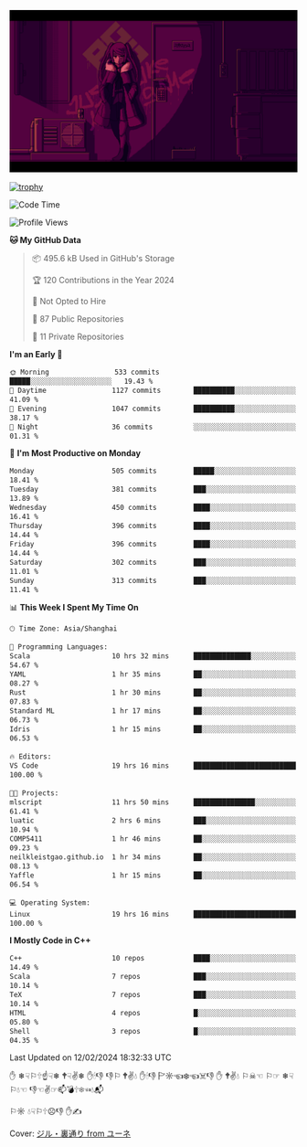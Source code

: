 ![](imgs/main.png)

[![trophy](https://github-profile-trophy.vercel.app/?username=NeilKleistGao&theme=dracula)](https://github.com/ryo-ma/github-profile-trophy)

<!--START_SECTION:waka-->
![Code Time](http://img.shields.io/badge/Code%20Time-614%20hrs%2055%20mins-blue)

![Profile Views](http://img.shields.io/badge/Profile%20Views-0-blue)

**🐱 My GitHub Data** 

> 📦 495.6 kB Used in GitHub's Storage 
 > 
> 🏆 120 Contributions in the Year 2024
 > 
> 🚫 Not Opted to Hire
 > 
> 📜 87 Public Repositories 
 > 
> 🔑 11 Private Repositories 
 > 
**I'm an Early 🐤** 

```text
🌞 Morning                533 commits         █████░░░░░░░░░░░░░░░░░░░░   19.43 % 
🌆 Daytime                1127 commits        ██████████░░░░░░░░░░░░░░░   41.09 % 
🌃 Evening                1047 commits        ██████████░░░░░░░░░░░░░░░   38.17 % 
🌙 Night                  36 commits          ░░░░░░░░░░░░░░░░░░░░░░░░░   01.31 % 
```
📅 **I'm Most Productive on Monday** 

```text
Monday                   505 commits         █████░░░░░░░░░░░░░░░░░░░░   18.41 % 
Tuesday                  381 commits         ███░░░░░░░░░░░░░░░░░░░░░░   13.89 % 
Wednesday                450 commits         ████░░░░░░░░░░░░░░░░░░░░░   16.41 % 
Thursday                 396 commits         ████░░░░░░░░░░░░░░░░░░░░░   14.44 % 
Friday                   396 commits         ████░░░░░░░░░░░░░░░░░░░░░   14.44 % 
Saturday                 302 commits         ███░░░░░░░░░░░░░░░░░░░░░░   11.01 % 
Sunday                   313 commits         ███░░░░░░░░░░░░░░░░░░░░░░   11.41 % 
```


📊 **This Week I Spent My Time On** 

```text
🕑︎ Time Zone: Asia/Shanghai

💬 Programming Languages: 
Scala                    10 hrs 32 mins      ██████████████░░░░░░░░░░░   54.67 % 
YAML                     1 hr 35 mins        ██░░░░░░░░░░░░░░░░░░░░░░░   08.27 % 
Rust                     1 hr 30 mins        ██░░░░░░░░░░░░░░░░░░░░░░░   07.83 % 
Standard ML              1 hr 17 mins        ██░░░░░░░░░░░░░░░░░░░░░░░   06.73 % 
Idris                    1 hr 15 mins        ██░░░░░░░░░░░░░░░░░░░░░░░   06.53 % 

🔥 Editors: 
VS Code                  19 hrs 16 mins      █████████████████████████   100.00 % 

🐱‍💻 Projects: 
mlscript                 11 hrs 50 mins      ███████████████░░░░░░░░░░   61.41 % 
luatic                   2 hrs 6 mins        ███░░░░░░░░░░░░░░░░░░░░░░   10.94 % 
COMP5411                 1 hr 46 mins        ██░░░░░░░░░░░░░░░░░░░░░░░   09.23 % 
neilkleistgao.github.io  1 hr 34 mins        ██░░░░░░░░░░░░░░░░░░░░░░░   08.13 % 
Yaffle                   1 hr 15 mins        ██░░░░░░░░░░░░░░░░░░░░░░░   06.54 % 

💻 Operating System: 
Linux                    19 hrs 16 mins      █████████████████████████   100.00 % 
```

**I Mostly Code in C++** 

```text
C++                      10 repos            ████░░░░░░░░░░░░░░░░░░░░░   14.49 % 
Scala                    7 repos             ███░░░░░░░░░░░░░░░░░░░░░░   10.14 % 
TeX                      7 repos             ███░░░░░░░░░░░░░░░░░░░░░░   10.14 % 
HTML                     4 repos             █░░░░░░░░░░░░░░░░░░░░░░░░   05.80 % 
Shell                    3 repos             █░░░░░░░░░░░░░░░░░░░░░░░░   04.35 % 
```




 Last Updated on 12/02/2024 18:32:33 UTC
<!--END_SECTION:waka-->

✋ ❄☟⚐🕆☝☟❄ 🕈☟✌❄ ✋🕯👎 👎⚐ 🕈✌💧 ✋🕯👎 🏱☼☜❄☜☠👎 ✋ 🕈✌💧 ⚐☠☜ ⚐☞ ❄☟⚐💧☜ 👎☜✌☞📫💣🕆❄☜💧📬

⚐☼ 💧☟⚐🕆☹👎 ✋✍

Cover: [ジル・裏通り from ユーネ](https://www.pixiv.net/artworks/62127066)
